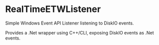 # RealTimeETWListener

Simple Windows Event API Listener listening to DiskIO events.

Provides a .Net wrapper using C++/CLI, exposing DiskIO events as .Net events.
